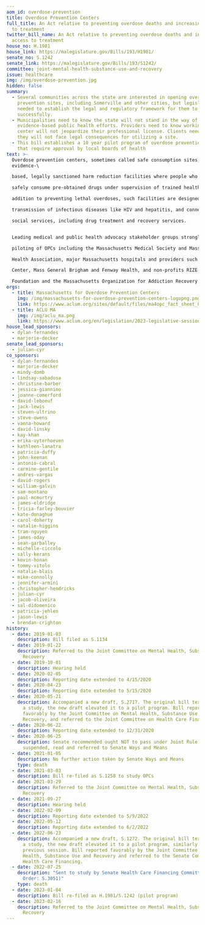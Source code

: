 ```yaml
---
aom_id: overdose-prevention
title: Overdose Prevention Centers
full_title: An Act relative to preventing overdose deaths and increasing access
  to treatment
twitter_bill_name: An Act relative to preventing overdose deaths and increasing
  access to treatment
house_no: H.1981
house_link: https://malegislature.gov/Bills/193/H1981/
senate_no: S.1242
senate_link: https://malegislature.gov/Bills/193/S1242/
committee: joint-mental-health-substance-use-and-recovery
issue: healthcare
img: /img/overdose-prevention.jpg
hidden: false
summary:
  - Several communities across the state are interested in opening overdose
    prevention sites, including Somerville and other cities, but legislation is
    needed to establish the legal and regulatory framework for them to operate
    successfully.
  - Municipalities need to know the state will not stand in the way of local,
    evidence-based public health efforts. Providers need to know working at a
    center will not jeopardize their professional license. Clients need to know
    they will not face legal consequences for utilizing a site.
  - This bill establishes a 10 year pilot program of overdose prevention centers
    that require approval by local boards of health
text: >-
  Overdose prevention centers, sometimes called safe consumption sites, are
  evidence-\

  based, legally sanctioned harm reduction facilities where people who use drugs can\

  safely consume pre-obtained drugs under supervision of trained healthcare workers. In\

  addition to preventing lethal overdoses, such facilities are designed to reduce the\

  transmission of infectious diseases like HIV and hepatitis, and connect patients with\

  social services, including drug treatment and recovery services.


  Leading medical and public health advocacy stakeholder groups strongly support the\

  piloting of OPCs including the Massachusetts Medical Society and Massachusetts Public\

  Health Association, major Massachusetts hospitals and providers such as Boston Medical\

  Center, Mass General Brigham and Fenway Health, and non-profits RIZE Massachusetts\

  Foundation and the Massachusetts Organization for Addiction Recovery (MOAR).
orgs:
  - title: Massachusetts for Overdose Prevention Centers
    img: /img/massachusetts-for-overdose-prevention-centers-logopng.png
    link: https://www.aclum.org/sites/default/files/ma4opc_fact_sheet_03.23.23.pdf
  - title: ACLU MA
    img: /img/aclu_ma.png
    link: https://www.aclum.org/en/legislation/2023-legislative-session#Public%20Health
house_lead_sponsors:
  - dylan-fernandes
  - marjorie-decker
senate_lead_sponsors:
  - julian-cyr
co_sponsors:
  - dylan-fernandes
  - marjorie-decker
  - mindy-domb
  - lindsay-sabadosa
  - christine-barber
  - jessica-giannino
  - joanne-comerford
  - david-leboeuf
  - jack-lewis
  - steven-ultrino
  - steve-owens
  - vanna-howard
  - david-linsky
  - kay-khan
  - erika-uyterhoeven
  - kathleen-lanatra
  - patricia-duffy
  - john-keenan
  - antonio-cabral
  - carmine-gentile
  - andres-vargas
  - david-rogers
  - william-galvin
  - sam-montano
  - paul-mcmurtry
  - james-eldridge
  - tricia-farley-bouvier
  - kate-donaghue
  - carol-doherty
  - natalie-higgins
  - tram-nguyen
  - james-oday
  - sean-garballey
  - michelle-ciccolo
  - sally-kerans
  - kevin-honan
  - tommy-vitolo
  - natalie-blais
  - mike-connolly
  - jennifer-armini
  - christopher-hendricks
  - julian-cyr
  - jacob-oliveira
  - sal-didomenico
  - patricia-jehlen
  - jason-lewis
  - brendan-crighton
history:
  - date: 2019-01-03
    description: Bill filed as S.1134
  - date: 2019-01-22
    description: Referred to the Joint Committee on Mental Health, Substance Use and
      Recovery
  - date: 2019-10-01
    description: Hearing held
  - date: 2020-02-05
    description: Reporting date extended to 4/15/2020
  - date: 2020-04-23
    description: Reporting date extended to 5/15/2020
  - date: 2020-05-21
    description: Accompanied a new draft, S.2717. The original bill text was more of
      a study, the new draft elevated it to a pilot program. Bill reported
      favorably by the Joint Committee on Mental Health, Substance Use and
      Recovery, and referred to the Joint Committee on Health Care Financing
  - date: 2020-06-22
    description: Reporting date extended to 12/31/2020
  - date: 2020-06-25
    description: Senate recommended ought NOT to pass under Joint Rule 10. Rules
      suspended, read and referred to Senate Ways and Means
  - date: 2021-01-05
    description: No further action taken by Senate Ways and Means
    type: death
  - date: 2021-03-03
    description: Bill re-filed as S.1258 to study OPCs
  - date: 2021-03-29
    description: Referred to the Joint Committee on Mental Health, Substance Use and
      Recovery
  - date: 2021-09-27
    description: Hearing held
  - date: 2022-02-09
    description: Reporting date extended to 5/9/2022
  - date: 2022-05-12
    description: Reporting date extended to 6/2/2022
  - date: 2022-06-23
    description: Accompanied a new draft, S.1272. The original bill text was more of
      a study, the new draft elevated it to a pilot program, similarly to the
      previous session. Bill reported favorably by the Joint Committee on Mental
      Health, Substance Use and Recovery and referred to the Senate Committee on
      Health Care Financing.
  - date: 2022-07-25
    description: "Sent to study by Senate Health Care Financing Committee (Study
      Order: S.3051)"
    type: death
  - date: 2023-01-04
    description: Bill re-filed as H.1981/S.1242 (pilot program)
  - date: 2023-02-16
    description: Referred to the Joint Committee on Mental Health, Substance Use and
      Recovery
---
```

